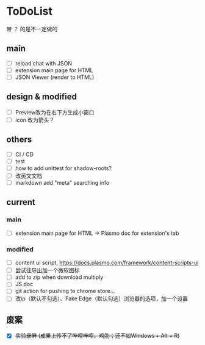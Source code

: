 # ToDoList

带 ？ 的是不一定做的

## main

- [ ] reload chat with JSON
- [ ] extension main page for HTML
- [ ] JSON Viewer (render to HTML)

## design & modified

- [ ] Preview改为在右下方生成小窗口
- [ ] icon 改为箭头？

## others

- [ ] CI / CD
- [ ] test
- [ ] how to add unittest for shadow-roots?
- [ ] 改英文文档
- [ ] markdown add "meta" searching info

## current

### main

- [ ] extension main page for HTML -> Plasmo doc for extension's tab

### modified

- [ ] content ui script, https://docs.plasmo.com/framework/content-scripts-ui
- [ ] 尝试往导出加一个微软图标
- [ ] add to zip when download multiply
- [ ] JS doc
- [ ] git action for pushing to chrome store...
- [ ] 改ip（默认不勾选）、Fake Edge（默认勾选）浏览器的选项，加一个设置

## 废案

- [x] ~~实验录屏 (成果上传不了哔哩哔哩，鸡肋；还不如Windows + Alt + R)~~
